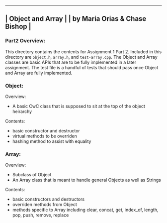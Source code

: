 ------------------------------------------------------
|           Object and Array                         |
|           by Maria Orias & Chase Bishop            |
------------------------------------------------------

### Part2 Overview:
This directory contains the contents for Assignment 1 Part 2. Included in this directory are `object.h`, `array.h`, and `test-array.cpp`. The Object and Array classes are basic APIs that are to be fully implemented in a later assignment. The test file is a handful of tests that should pass once Object and Array are fully implemented.

### Object:
Overview:
- A basic CwC class that is supposed to sit at the top of the object heirarchy

Contents:
- basic constructor and destructor
- virtual methods to be overriden
- hashing method to assist with equality

### Array:
Overview:
- Subclass of Object
- An Array class that is meant to handle general Objects as well as Strings

Contents:
- basic constructors and destructors
- overriden methods from Object
- methods specific to Array including clear, concat, get, index_of, length, pop, push, remove, replace